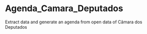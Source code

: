 # Agenda_Camara_Deputados
Extract data and generate an agenda from open data of Câmara dos Deputados
